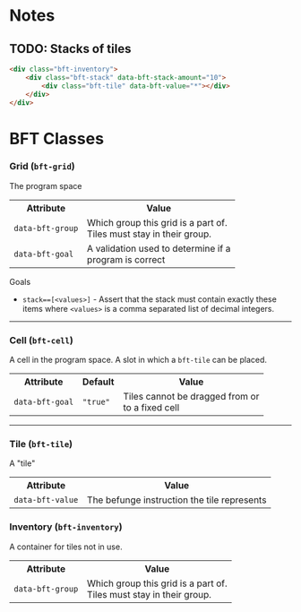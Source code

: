 # Notes

## TODO: Stacks of tiles

```html
<div class="bft-inventory">
    <div class="bft-stack" data-bft-stack-amount="10">
        <div class="bft-tile" data-bft-value="*"></div>
    </div>
</div>
```

# BFT Classes

### Grid (`bft-grid`)

The program space

<table>
    <tr>
        <th>Attribute</th>
        <th>Value</th>
    </tr>
    <tr>
        <td><code>data-bft-group</code></td>
        <td>Which group this grid is a part of.<br>
        Tiles must stay in their group.</td>
    </tr>
    <tr>
        <td><code>data-bft-goal</code></td>
        <td>A validation used to determine if a <br>program is correct</td>
    </tr>
</table>

Goals
- `stack==[<values>]` - Assert that the stack must contain exactly these items where `<values>` is a comma separated list of decimal integers.

<hr>

### Cell (`bft-cell`)

A cell in the program space. A slot in which a `bft-tile` can be placed.

<table>
    <tr>
        <th>Attribute</th>
        <th>Default</th>
        <th>Value</th>
    </tr>
    <tr>
        <td><code>data-bft-goal</code></td>
        <td><code>"true"</code></td>
        <td>Tiles cannot be dragged from or<br>to a fixed cell</td>
    </tr>
</table>

<hr>

### Tile (`bft-tile`)

A "tile"

<table>
    <tr>
        <th>Attribute</th>
        <th>Value</th>
    </tr>
    <tr>
        <td><code>data-bft-value</code></td>
        <td>The befunge instruction the tile represents</td>
    </tr>
</table>

### Inventory (`bft-inventory`)

A container for tiles not in use.

<table>
    <tr>
        <th>Attribute</th>
        <th>Value</th>
    </tr>
    <tr>
        <td><code>data-bft-group</code></td>
        <td>Which group this grid is a part of.<br> Tiles must stay in their group.</td>
    </tr>
</table>